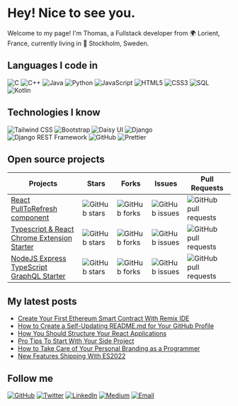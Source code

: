 # Hey! Nice to see you.

Welcome to my page!
I'm Thomas, a Fullstack developer from 🌍 Lorient, France, currently living in 📍 Stockholm, Sweden.

## Languages I code in

![C](https://img.shields.io/badge/-C-A8B9CC?logo=c&logoColor=white&style=flat)
![C++](https://img.shields.io/badge/-C++-00599C?logo=c%2B%2B&logoColor=white&style=flat)
![Java](https://img.shields.io/badge/-Java-007396?logo=java&logoColor=white&style=flat)
![Python](https://img.shields.io/badge/-Python-3776AB?logo=python&logoColor=white&style=flat)
![JavaScript](https://img.shields.io/badge/-JavaScript-F7DF1E?logo=javascript&logoColor=black&style=flat)
![HTML5](https://img.shields.io/badge/-HTML5-E34F26?logo=html5&logoColor=white&style=flat)
![CSS3](https://img.shields.io/badge/-CSS3-1572B6?logo=css3&logoColor=white&style=flat)
![SQL](https://img.shields.io/badge/-SQL-4479A1?logo=sql&logoColor=white&style=flat)
![Kotlin](https://img.shields.io/badge/-Kotlin-0095D5?logo=kotlin&logoColor=white&style=flat)

## Technologies I know

![Tailwind CSS](https://img.shields.io/badge/-Tailwind%20CSS-38B2AC?logo=tailwind-css&logoColor=white&style=flat)
![Bootstrap](https://img.shields.io/badge/-Bootstrap-7952B3?logo=bootstrap&logoColor=white&style=flat)
![Daisy UI](https://img.shields.io/badge/-Daisy%20UI-5A67D8?logo=daisyui&logoColor=white&style=flat)
![Django](https://img.shields.io/badge/-Django-092E20?logo=django&logoColor=white&style=flat)
![Django REST Framework](https://img.shields.io/badge/-Django%20REST%20Framework-092E20?logo=django&logoColor=white&style=flat)
![GitHub](https://img.shields.io/badge/-GitHub-181717?logo=github&logoColor=white&style=flat)
![Prettier](https://img.shields.io/badge/-Prettier-F7B93E?logo=prettier&logoColor=white&style=flat)

## Open source projects

| Projects | Stars | Forks | Issues | Pull Requests |
| --- | --- | --- | --- | --- |
| [React PullToRefresh component](https://github.com/yourusername/react-pulltorefresh) | ![GitHub stars](https://img.shields.io/github/stars/yourusername/react-pulltorefresh?style=social) | ![GitHub forks](https://img.shields.io/github/forks/yourusername/react-pulltorefresh?style=social) | ![GitHub issues](https://img.shields.io/github/issues/yourusername/react-pulltorefresh) | ![GitHub pull requests](https://img.shields.io/github/issues-pr/yourusername/react-pulltorefresh) |
| [Typescript & React Chrome Extension Starter](https://github.com/yourusername/typescript-react-chrome-extension-starter) | ![GitHub stars](https://img.shields.io/github/stars/yourusername/typescript-react-chrome-extension-starter?style=social) | ![GitHub forks](https://img.shields.io/github/forks/yourusername/typescript-react-chrome-extension-starter?style=social) | ![GitHub issues](https://img.shields.io/github/issues/yourusername/typescript-react-chrome-extension-starter) | ![GitHub pull requests](https://img.shields.io/github/issues-pr/yourusername/typescript-react-chrome-extension-starter) |
| [NodeJS Express TypeScript GraphQL Starter](https://github.com/yourusername/nodejs-express-typescript-graphql-starter) | ![GitHub stars](https://img.shields.io/github/stars/yourusername/nodejs-express-typescript-graphql-starter?style=social) | ![GitHub forks](https://img.shields.io/github/forks/yourusername/nodejs-express-typescript-graphql-starter?style=social) | ![GitHub issues](https://img.shields.io/github/issues/yourusername/nodejs-express-typescript-graphql-starter) | ![GitHub pull requests](https://img.shields.io/github/issues-pr/yourusername/nodejs-express-typescript-graphql-starter) |

## My latest posts

- [Create Your First Ethereum Smart Contract With Remix IDE](https://medium.com/@yourusername/create-your-first-ethereum-smart-contract-with-remix-ide)
- [How to Create a Self-Updating README.md for Your GitHub Profile](https://medium.com/@yourusername/how-to-create-a-self-updating-readme-md-for-your-github-profile)
- [How You Should Structure Your React Applications](https://medium.com/@yourusername/how-you-should-structure-your-react-applications)
- [Pro Tips To Start With Your Side Project](https://medium.com/@yourusername/pro-tips-to-start-with-your-side-project)
- [How to Take Care of Your Personal Branding as a Programmer](https://medium.com/@yourusername/how-to-take-care-of-your-personal-branding-as-a-programmer)
- [New Features Shipping With ES2022](https://medium.com/@yourusername/new-features-shipping-with-es2022)

## Follow me

[![GitHub](https://img.shields.io/github/followers/yourusername?label=Follow%20me&style=social)](https://github.com/yourusername)
[![Twitter](https://img.shields.io/twitter/follow/yourusername?label=Follow%20me&style=social)](https://twitter.com/yourusername)
[![LinkedIn](https://img.shields.io/badge/-LinkedIn-0077B5?logo=linkedin&logoColor=white&style=flat)](https://www.linkedin.com/in/yourusername)
[![Medium](https://img.shields.io/badge/-Medium-000000?logo=medium&logoColor=white&style=flat)](https://medium.com/@yourusername)
[![Email](https://img.shields.io/badge/-Email-D14836?logo=gmail&logoColor=white&style=flat)](mailto:your.email@example.com)
